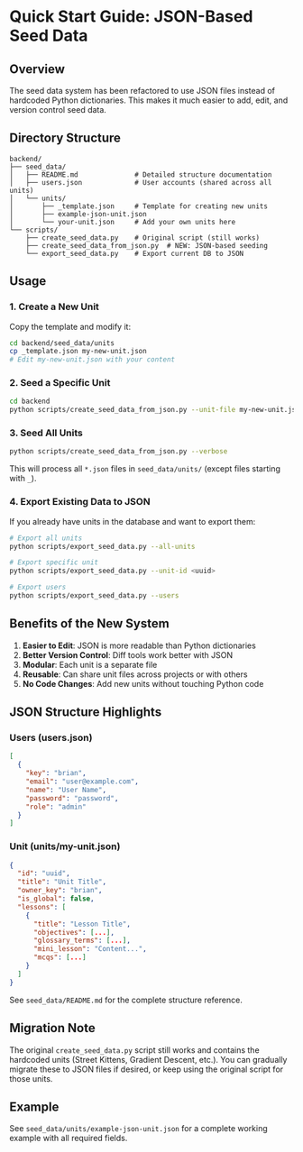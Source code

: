 # Quick Start Guide: JSON-Based Seed Data

## Overview

The seed data system has been refactored to use JSON files instead of hardcoded Python dictionaries. This makes it much easier to add, edit, and version control seed data.

## Directory Structure

```
backend/
├── seed_data/
│   ├── README.md              # Detailed structure documentation
│   ├── users.json             # User accounts (shared across all units)
│   └── units/
│       ├── _template.json     # Template for creating new units
│       ├── example-json-unit.json
│       └── your-unit.json     # Add your own units here
└── scripts/
    ├── create_seed_data.py    # Original script (still works)
    ├── create_seed_data_from_json.py  # NEW: JSON-based seeding
    └── export_seed_data.py    # Export current DB to JSON
```

## Usage

### 1. Create a New Unit

Copy the template and modify it:

```bash
cd backend/seed_data/units
cp _template.json my-new-unit.json
# Edit my-new-unit.json with your content
```

### 2. Seed a Specific Unit

```bash
cd backend
python scripts/create_seed_data_from_json.py --unit-file my-new-unit.json --verbose
```

### 3. Seed All Units

```bash
python scripts/create_seed_data_from_json.py --verbose
```

This will process all `*.json` files in `seed_data/units/` (except files starting with `_`).

### 4. Export Existing Data to JSON

If you already have units in the database and want to export them:

```bash
# Export all units
python scripts/export_seed_data.py --all-units

# Export specific unit
python scripts/export_seed_data.py --unit-id <uuid>

# Export users
python scripts/export_seed_data.py --users
```

## Benefits of the New System

1. **Easier to Edit**: JSON is more readable than Python dictionaries
2. **Better Version Control**: Diff tools work better with JSON
3. **Modular**: Each unit is a separate file
4. **Reusable**: Can share unit files across projects or with others
5. **No Code Changes**: Add new units without touching Python code

## JSON Structure Highlights

### Users (users.json)
```json
[
  {
    "key": "brian",
    "email": "user@example.com",
    "name": "User Name",
    "password": "password",
    "role": "admin"
  }
]
```

### Unit (units/my-unit.json)
```json
{
  "id": "uuid",
  "title": "Unit Title",
  "owner_key": "brian",
  "is_global": false,
  "lessons": [
    {
      "title": "Lesson Title",
      "objectives": [...],
      "glossary_terms": [...],
      "mini_lesson": "Content...",
      "mcqs": [...]
    }
  ]
}
```

See `seed_data/README.md` for the complete structure reference.

## Migration Note

The original `create_seed_data.py` script still works and contains the hardcoded units (Street Kittens, Gradient Descent, etc.). You can gradually migrate these to JSON files if desired, or keep using the original script for those units.

## Example

See `seed_data/units/example-json-unit.json` for a complete working example with all required fields.
